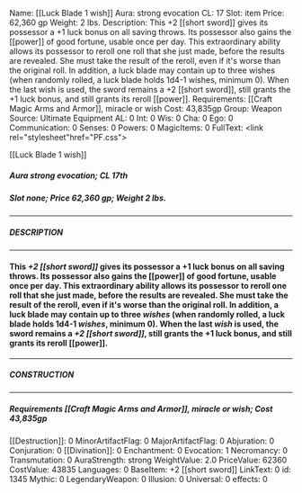 Name: [[Luck Blade 1 wish]]
Aura: strong evocation
CL: 17
Slot: item
Price: 62,360 gp
Weight: 2 lbs.
Description: This +2 [[short sword]] gives its possessor a +1 luck bonus on all saving throws. Its possessor also gains the [[power]] of good fortune, usable once per day. This extraordinary ability allows its possessor to reroll one roll that she just made, before the results are revealed. She must take the result of the reroll, even if it's worse than the original roll. In addition, a luck blade may contain up to three wishes (when randomly rolled, a luck blade holds 1d4-1 wishes, minimum 0). When the last wish is used, the sword remains a +2 [[short sword]], still grants the +1 luck bonus, and still grants its reroll [[power]].
Requirements: [[Craft Magic Arms and Armor]], miracle or wish
Cost: 43,835gp
Group: Weapon
Source: Ultimate Equipment
AL: 0
Int: 0
Wis: 0
Cha: 0
Ego: 0
Communication: 0
Senses: 0
Powers: 0
MagicItems: 0
FullText: <link rel="stylesheet"href="PF.css"><div class="heading"><p class="alignleft">[[Luck Blade 1 wish]]</p><div style="clear: both;"></div></div><div><h5><b>Aura </b>strong evocation; <b>CL </b>17th</h5><h5><b>Slot </b>none; <b>Price </b>62,360 gp; <b>Weight </b>2 lbs.</h5></div><hr/><div><h5><b>DESCRIPTION</b></h5></div><hr/><div><h4><p>This <i>+2 [[short sword]]</i> gives its possessor a +1 luck bonus on all saving throws. Its possessor also gains the [[power]] of good fortune, usable once per day. This extraordinary ability allows its possessor to reroll one roll that she just made, before the results are revealed. She must take the result of the reroll, even if it's worse than the original roll. In addition, a luck blade may contain up to three <i><i>wish</i>es</i> (when randomly rolled, a luck blade holds 1d4-1 <i><i>wish</i>es</i>, minimum 0). When the last <i>wish</i> is used, the sword remains a <i>+2 [[short sword]]</i>, still grants the +1 luck bonus, and still grants its reroll [[power]].</p></h4></div><hr/><div><h5><b>CONSTRUCTION</b></h5></div><hr/><div><h5><b>Requirements </b>[[Craft Magic Arms and Armor]], <i>miracle or wish</i>; <b>Cost </b>43,835gp</h5></div>
[[Destruction]]: 0
MinorArtifactFlag: 0
MajorArtifactFlag: 0
Abjuration: 0
Conjuration: 0
[[Divination]]: 0
Enchantment: 0
Evocation: 1
Necromancy: 0
Transmutation: 0
AuraStrength: strong
WeightValue: 2.0
PriceValue: 62360
CostValue: 43835
Languages: 0
BaseItem: +2 [[short sword]]
LinkText: 0
id: 1345
Mythic: 0
LegendaryWeapon: 0
Illusion: 0
Universal: 0
effects: 0
